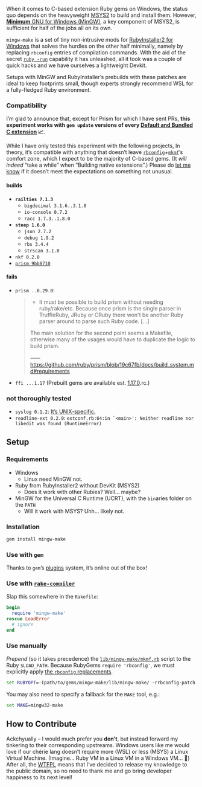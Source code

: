 When it comes to C-based extension Ruby gems on Windows,
the status quo depends on the heavyweight [MSYS2](https://www.msys2.org) to build and install them.
However, [__Minimum__ GNU for Windows (MinGW)](https://github.com/niXman/mingw-builds-binaries/releases),
a key component of MSYS2, is sufficient for half of the jobs all on its own.

`mingw-make` is a set of tiny non-intrusive mods for [RubyInstaller2 for Windows](https://rubyinstaller.org)
that solves the hurdles on the other half minimally, namely by replacing `rbconfig` entries of compilation commands.
With the aid of the secret [`ruby -run`](https://github.com/ruby/un) capability it has unleashed,
all it took was a couple of quick hacks and we have ourselves a lightweight Devkit.

Setups with MinGW and RubyInstaller’s prebuilds with these patches are ideal to keep footprints small,
though experts strongly recommend WSL for a fully-fledged Ruby environment.

### Compatibility

I’m glad to announce that, except for Prism for which I have sent PRs,
**this experiment works with `gem update` versions of every [Default and Bundled C extension](https://stdgems.org) 📈**.

While I have only tested this experiment with the following projects,
In theory, it’s compatible with anything that doesn’t leave
[`rbconfig`](https://rubyapi.org/o/RbConfig)+[`mkmf`](https://rubyapi.org/o/MakeMakefile)’s comfort zone,
which I expect to be the majority of C-based gems. (It *will indeed* “take a while” when “Building native extensions”.)
Please do [let me know](https://github.com/ParadoxV5/ruby-mingw-make/issues)
if it doesn’t meet the expectations on something not unusual.

#### builds

* __`railties 7.1.3`__
  * `bigdecimal 3.1.6..3.1.8`
  * `io-console 0.7.2`
  * `racc 1.7.3..1.8.0`
* __`steep 1.6.0`__
  * `json 2.7.2`
  * `debug 1.9.2`
  * `rbs 3.4.4`
  * `strscan 3.1.0`
* `nkf 0.2.0`
* [`prism 9bb8710`](https://github.com/ruby/prism/pull/2711)

#### fails
* `prism ..0.29.0`:
  > * It must be possible to build prism without needing ruby/rake/etc.
  >   Because once prism is the single parser in TruffleRuby, JRuby or CRuby there won't be another Ruby parser around to parse such Ruby code.
  >   \[…]
  > 
  > The main solution for the second point seems a Makefile, otherwise many of the usages would have to duplicate the logic to build prism.
  > 
  > ⸺ https://github.com/ruby/prism/blob/19c67fb/docs/build_system.md#requirements
* `ffi ...1.17` (Prebuilt gems are available est. [1.17.0](https://rubygems.org/gems/ffi/versions/1.17.0).rc.)

### not thoroughly tested
* `syslog 0.1.2`: [It’s UNIX-specific.](https://stackoverflow.com/a/9503254)
* `readline-ext 0.2.0`: ``extconf.rb:64:in `<main>': Neither readline nor libedit was found (RuntimeError)``


## Setup

### Requirements
* Windows
  * Linux need MinGW not.
* Ruby from RubyInstaller2 without DevKit (MSYS2)
  * Does it work with other Rubies? Well… maybe?
* MinGW for the Universal C Runtime (UCRT), with the `bin`aries folder on the `PATH`
  * Will it work with MSYS? Uhh… likely not.

### Installation
```sh
gem install mingw-make
```

### Use with `gem`

Thanks to `gem`’s [plugins](https://guides.rubygems.org/plugins/) system, it’s online out of the box!

### Use with [`rake-compiler`](https://github.com/rake-compiler/rake-compiler)

Slap this somewhere in the `Rakefile`:
```ruby
begin
  require 'mingw-make'
rescue LoadError
  # ignore
end
```

### Use manually
*Prepend* (so it takes precedence) the [`lib/mingw-make/mkmf.rb`](lib/mingw-make/mkmf.rb)
script to the Ruby `$LOAD_PATH`. Because RubyGems `require 'rbconfig'`,
we must explicitly apply [the `rbconfig` replacements](lib/mingw-make/rbconfig-patch.rb).
```bat
set RUBYOPT=-Ipath/to/gems/mingw-make/lib/mingw-make/ -rrbconfig-patch
```
You may also need to specify a fallback for the `MAKE` tool, e.g.:
```bat
set MAKE=mingw32-make
```


## How to Contribute

Ackchyually – I would much prefer you **don’t**, but instead forward my tinkering to their corresponding upstreams.
Windows users like me would love if our chérie lang doesn’t require more (WSL) or less (MSYS) a Linux Virtual Machine.
(Imagine… Ruby VM in a Linux VM in a Windows VM… 🫠)
After all, the [WTFPL](LICENSE.txt) means that I’ve decided to release my knowledge to the public domain,
so no need to thank me and go bring developer happiness to its next level!
